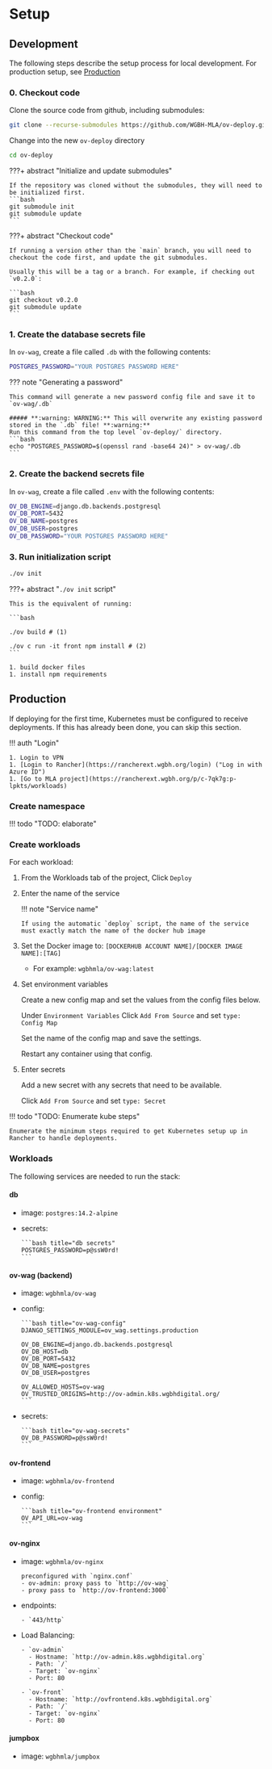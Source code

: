 # Setup

## Development

The following steps describe the setup process for local development. For production setup, see [Production](#production)

### 0. Checkout code

Clone the source code from github, including submodules:

```bash
git clone --recurse-submodules https://github.com/WGBH-MLA/ov-deploy.git
```

Change into the new `ov-deploy` directory

```bash
cd ov-deploy
```

???+ abstract "Initialize and update submodules"

    If the repository was cloned without the submodules, they will need to be initialized first.
    ```bash
    git submodule init
    git submodule update
    ```

???+ abstract "Checkout code"

    If running a version other than the `main` branch, you will need to checkout the code first, and update the git submodules.

    Usually this will be a tag or a branch. For example, if checking out `v0.2.0`:

    ```bash
    git checkout v0.2.0
    git submodule update
    ```

### 1. Create the database secrets file

In `ov-wag`, create a file called `.db` with the following contents:

```bash title="ov-wag/.db"
POSTGRES_PASSWORD="YOUR POSTGRES PASSWORD HERE"
```

??? note "Generating a password"

    This command will generate a new password config file and save it to `ov-wag/.db`

    ##### **:warning: WARNING:** This will overwrite any existing password stored in the `.db` file! **:warning:**
    Run this command from the top level `ov-deploy/` directory.
    ```bash
    echo "POSTGRES_PASSWORD=$(openssl rand -base64 24)" > ov-wag/.db
    ```

### 2. Create the backend secrets file

In `ov-wag`, create a file called `.env` with the following contents:

```bash title="ov-wag/.env"
OV_DB_ENGINE=django.db.backends.postgresql
OV_DB_PORT=5432
OV_DB_NAME=postgres
OV_DB_USER=postgres
OV_DB_PASSWORD="YOUR POSTGRES PASSWORD HERE"
```

### 3. Run initialization script

```bash
./ov init
```

???+ abstract "`./ov init` script"

    This is the equivalent of running:

    ```bash

    ./ov build # (1)

    ./ov c run -it front npm install # (2)
    ```

    1. build docker files
    1. install npm requirements

## Production

If deploying for the first time, Kubernetes must be configured to receive deployments. If this has already been done, you can skip this section.

!!! auth "Login"

    1. Login to VPN
    1. [Login to Rancher](https://rancherext.wgbh.org/login) ("Log in with Azure ID")
    1. [Go to MLA project](https://rancherext.wgbh.org/p/c-7qk7g:p-lpkts/workloads)

### Create namespace

!!! todo "TODO: elaborate"

### Create workloads

For each workload:

1.  From the Workloads tab of the project, Click `Deploy`
1.  Enter the name of the service

    !!! note "Service name"

        If using the automatic `deploy` script, the name of the service must exactly match the name of the docker hub image

1.  Set the Docker image to: `[DOCKERHUB ACCOUNT NAME]/[DOCKER IMAGE NAME]:[TAG]`

    - For example: `wgbhmla/ov-wag:latest`

1.  Set environment variables

    Create a new config map and set the values from the config files below.

    Under `Environment Variables` Click `Add From Source` and set `type: Config Map`

    Set the name of the config map and save the settings.

    Restart any container using that config.

1.  Enter secrets

    Add a new secret with any secrets that need to be available.

    Click `Add From Source` and set `type: Secret`

!!! todo "TODO: Enumerate kube steps"

    Enumerate the minimum steps required to get Kubernetes setup up in Rancher to handle deployments.

### Workloads

The following services are needed to run the stack:

#### db

- image: `postgres:14.2-alpine`
- secrets:

      ```bash title="db secrets"
      POSTGRES_PASSWORD=p@ssW0rd!
      ```

#### ov-wag (backend)

- image: `wgbhmla/ov-wag`
- config:

      ```bash title="ov-wag-config"
      DJANGO_SETTINGS_MODULE=ov_wag.settings.production

      OV_DB_ENGINE=django.db.backends.postgresql
      OV_DB_HOST=db
      OV_DB_PORT=5432
      OV_DB_NAME=postgres
      OV_DB_USER=postgres

      OV_ALLOWED_HOSTS=ov-wag
      OV_TRUSTED_ORIGINS=http://ov-admin.k8s.wgbhdigital.org/
      ```

- secrets:

      ```bash title="ov-wag-secrets"
      OV_DB_PASSWORD=p@ssW0rd!
      ```

#### ov-frontend

- image: `wgbhmla/ov-frontend`
- config:

      ```bash title="ov-frontend environment"
      OV_API_URL=ov-wag
      ```

#### ov-nginx

- image: `wgbhmla/ov-nginx`

      preconfigured with `nginx.conf`
      - ov-admin: proxy pass to `http://ov-wag`
      - proxy pass to `http://ov-frontend:3000`

- endpoints:

      - `443/http`

- Load Balancing:

      - `ov-admin`
        - Hostname: `http://ov-admin.k8s.wgbhdigital.org`
        - Path: `/`
        - Target: `ov-nginx`
        - Port: 80

      - `ov-front`
        - Hostname: `http://ovfrontend.k8s.wgbhdigital.org`
        - Path: `/`
        - Target: `ov-nginx`
        - Port: 80

#### jumpbox

- image: `wgbhmla/jumpbox`
